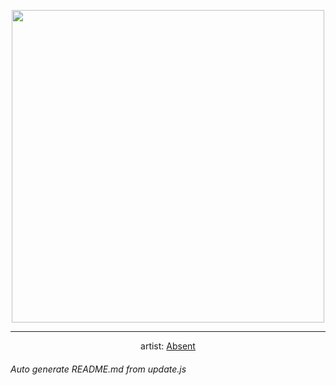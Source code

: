 
<p align="center">
  <img width="500" src="https://nekos.best/api/v2/neko/0606.png">
  <hr/>
  <center>
    artist: <a href="https://www.pixiv.net/en/artworks/95408909">Absent</a>
  </center>
</p>


###### Auto generate README.md from update.js

